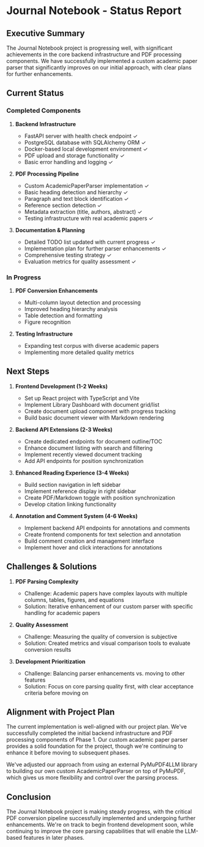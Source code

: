# Journal Notebook - Status Report

## Executive Summary

The Journal Notebook project is progressing well, with significant achievements in the core backend infrastructure and PDF processing components. We have successfully implemented a custom academic paper parser that significantly improves on our initial approach, with clear plans for further enhancements.

## Current Status

### Completed Components

1. **Backend Infrastructure**
   - FastAPI server with health check endpoint ✓
   - PostgreSQL database with SQLAlchemy ORM ✓ 
   - Docker-based local development environment ✓
   - PDF upload and storage functionality ✓
   - Basic error handling and logging ✓

2. **PDF Processing Pipeline**
   - Custom AcademicPaperParser implementation ✓
   - Basic heading detection and hierarchy ✓
   - Paragraph and text block identification ✓
   - Reference section detection ✓
   - Metadata extraction (title, authors, abstract) ✓
   - Testing infrastructure with real academic papers ✓

3. **Documentation & Planning**
   - Detailed TODO list updated with current progress ✓
   - Implementation plan for further parser enhancements ✓
   - Comprehensive testing strategy ✓
   - Evaluation metrics for quality assessment ✓

### In Progress

1. **PDF Conversion Enhancements**
   - Multi-column layout detection and processing
   - Improved heading hierarchy analysis
   - Table detection and formatting
   - Figure recognition

2. **Testing Infrastructure**
   - Expanding test corpus with diverse academic papers
   - Implementing more detailed quality metrics

## Next Steps

1. **Frontend Development (1-2 Weeks)**
   - Set up React project with TypeScript and Vite
   - Implement Library Dashboard with document grid/list
   - Create document upload component with progress tracking
   - Build basic document viewer with Markdown rendering

2. **Backend API Extensions (2-3 Weeks)**
   - Create dedicated endpoints for document outline/TOC
   - Enhance document listing with search and filtering
   - Implement recently viewed document tracking
   - Add API endpoints for position synchronization

3. **Enhanced Reading Experience (3-4 Weeks)**
   - Build section navigation in left sidebar
   - Implement reference display in right sidebar
   - Create PDF/Markdown toggle with position synchronization
   - Develop citation linking functionality

4. **Annotation and Comment System (4-6 Weeks)**
   - Implement backend API endpoints for annotations and comments
   - Create frontend components for text selection and annotation
   - Build comment creation and management interface
   - Implement hover and click interactions for annotations

## Challenges & Solutions

1. **PDF Parsing Complexity**
   - Challenge: Academic papers have complex layouts with multiple columns, tables, figures, and equations
   - Solution: Iterative enhancement of our custom parser with specific handling for academic papers

2. **Quality Assessment**
   - Challenge: Measuring the quality of conversion is subjective
   - Solution: Created metrics and visual comparison tools to evaluate conversion results

3. **Development Prioritization**
   - Challenge: Balancing parser enhancements vs. moving to other features
   - Solution: Focus on core parsing quality first, with clear acceptance criteria before moving on

## Alignment with Project Plan

The current implementation is well-aligned with our project plan. We've successfully completed the initial backend infrastructure and PDF processing components of Phase 1. Our custom academic paper parser provides a solid foundation for the project, though we're continuing to enhance it before moving to subsequent phases.

We've adjusted our approach from using an external PyMuPDF4LLM library to building our own custom AcademicPaperParser on top of PyMuPDF, which gives us more flexibility and control over the parsing process.

## Conclusion

The Journal Notebook project is making steady progress, with the critical PDF conversion pipeline successfully implemented and undergoing further enhancements. We're on track to begin frontend development soon, while continuing to improve the core parsing capabilities that will enable the LLM-based features in later phases.